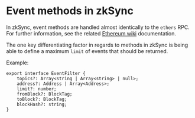 # Event methods in zkSync

In zkSync, event methods are handled almost identically to the `ethers` RPC. For further information, see the related [Ethereum wiki](https://eth.wiki/json-rpc/API#eth_newfilter) documentation.

The one key differentiating factor in regards to methods in zkSync is being able to define a maximum `limit` of events that should be returned. 

Example:

```
export interface EventFilter {
    topics?: Array<string | Array<string> | null>;
    address?: Address | Array<Address>;
    limit?: number;
    fromBlock?: BlockTag;
    toBlock?: BlockTag;
    blockHash?: string;
}
```
